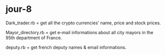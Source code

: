 # jour-8
Dark_trader.rb = get all the crypto currencies' name, price and stock prices.

Mayor_directory.rb = get e-mail informations about all city mayors in the 95th department of France.

deputy.rb = get french deputy names & email informations.
